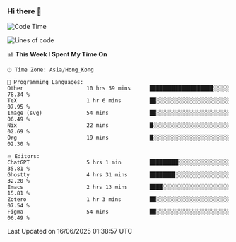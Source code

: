 ### Hi there 👋

<!--
**nicehiro/nicehiro** is a ✨ _special_ ✨ repository because its `README.md` (this file) appears on your GitHub profile.

Here are some ideas to get you started:

- 🔭 I’m currently working on ...
- 🌱 I’m currently learning ...
- 👯 I’m looking to collaborate on ...
- 🤔 I’m looking for help with ...
- 💬 Ask me about ...
- 📫 How to reach me: ...
- 😄 Pronouns: ...
- ⚡ Fun fact: ...
-->

<!--START_SECTION:waka-->
![Code Time](http://img.shields.io/badge/Code%20Time-730%20hrs%2045%20mins-blue)

![Lines of code](https://img.shields.io/badge/From%20Hello%20World%20I%27ve%20Written-1.7%20million%20lines%20of%20code-blue)

📊 **This Week I Spent My Time On** 

```text
🕑︎ Time Zone: Asia/Hong_Kong

💬 Programming Languages: 
Other                    10 hrs 59 mins      ████████████████████░░░░░   78.34 % 
TeX                      1 hr 6 mins         ██░░░░░░░░░░░░░░░░░░░░░░░   07.95 % 
Image (svg)              54 mins             ██░░░░░░░░░░░░░░░░░░░░░░░   06.49 % 
Nix                      22 mins             █░░░░░░░░░░░░░░░░░░░░░░░░   02.69 % 
Org                      19 mins             █░░░░░░░░░░░░░░░░░░░░░░░░   02.30 % 

🔥 Editors: 
ChatGPT                  5 hrs 1 min         █████████░░░░░░░░░░░░░░░░   35.81 % 
Ghostty                  4 hrs 31 mins       ████████░░░░░░░░░░░░░░░░░   32.20 % 
Emacs                    2 hrs 13 mins       ████░░░░░░░░░░░░░░░░░░░░░   15.81 % 
Zotero                   1 hr 3 mins         ██░░░░░░░░░░░░░░░░░░░░░░░   07.54 % 
Figma                    54 mins             ██░░░░░░░░░░░░░░░░░░░░░░░   06.49 % 
```


 Last Updated on 16/06/2025 01:38:57 UTC
<!--END_SECTION:waka-->
